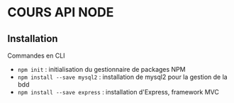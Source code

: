 # COURS API NODE #


## Installation ##

Commandes en CLI 
*  `npm init` : initialisation du gestionnaire de packages NPM
*  `npm install --save mysql2` : installation de mysql2 pour la gestion de la bdd
*  `npm install --save express` : installation d'Express, framework MVC






